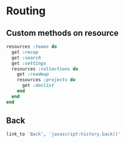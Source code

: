 # Routing

## Custom methods on resource

```ruby
resources :teams do
  get :recap
  get :search
  get :settings
  resources :collections do
    get :roadmap
    resources :projects do
      get :doclist
    end
  end
end
```

## Back

```ruby
link_to 'Back', 'javascript:history.back()'
```
